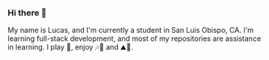 ### Hi there 👋

My name is Lucas, and I'm currently a student in San Luis Obispo, CA. I'm learning full-stack development, and most of my repositories are assistance in learning. I play 🎸, enjoy 🎶🤔 and ⛰🚴.
